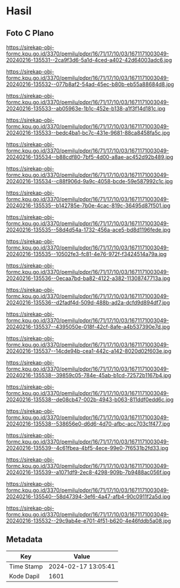 # Hasil

## Foto C Plano

https://sirekap-obj-formc.kpu.go.id/3370/pemilu/pdpr/16/71/17/10/03/1671171003049-20240216-135531--2ca9f3d6-5a1d-4ced-a402-42d64003adc6.jpg

https://sirekap-obj-formc.kpu.go.id/3370/pemilu/pdpr/16/71/17/10/03/1671171003049-20240216-135532--077b8af2-54ad-45ec-b80b-eb55a88684d8.jpg

https://sirekap-obj-formc.kpu.go.id/3370/pemilu/pdpr/16/71/17/10/03/1671171003049-20240216-135533--ab05963e-1b1c-452e-b138-a1f3f14d181c.jpg

https://sirekap-obj-formc.kpu.go.id/3370/pemilu/pdpr/16/71/17/10/03/1671171003049-20240216-135533--bedc4ba1-bc7c-431e-9681-88ca8458fa5c.jpg

https://sirekap-obj-formc.kpu.go.id/3370/pemilu/pdpr/16/71/17/10/03/1671171003049-20240216-135534--b88cdf80-7bf5-4d00-a8ae-ac452d92b489.jpg

https://sirekap-obj-formc.kpu.go.id/3370/pemilu/pdpr/16/71/17/10/03/1671171003049-20240216-135534--c88f906d-9a9c-4058-bcde-59e587992c1c.jpg

https://sirekap-obj-formc.kpu.go.id/3370/pemilu/pdpr/16/71/17/10/03/1671171003049-20240216-135535--b142785e-7b0e-4cac-819c-36495d87f501.jpg

https://sirekap-obj-formc.kpu.go.id/3370/pemilu/pdpr/16/71/17/10/03/1671171003049-20240216-135535--58d4d54a-1732-456a-ace5-bd8d1196fede.jpg

https://sirekap-obj-formc.kpu.go.id/3370/pemilu/pdpr/16/71/17/10/03/1671171003049-20240216-135535--10502fe3-fc81-4e76-972f-f3424514a79a.jpg

https://sirekap-obj-formc.kpu.go.id/3370/pemilu/pdpr/16/71/17/10/03/1671171003049-20240216-135536--0ecaa7bd-ba82-4122-a382-11308747713a.jpg

https://sirekap-obj-formc.kpu.go.id/3370/pemilu/pdpr/16/71/17/10/03/1671171003049-20240216-135536--d2fadf4d-509d-488b-ad2a-dcfd9d894df7.jpg

https://sirekap-obj-formc.kpu.go.id/3370/pemilu/pdpr/16/71/17/10/03/1671171003049-20240216-135537--4395050e-018f-42cf-8afe-a4b537390e7d.jpg

https://sirekap-obj-formc.kpu.go.id/3370/pemilu/pdpr/16/71/17/10/03/1671171003049-20240216-135537--14cde94b-cea1-442c-a142-8020d02f603e.jpg

https://sirekap-obj-formc.kpu.go.id/3370/pemilu/pdpr/16/71/17/10/03/1671171003049-20240216-135538--39859c05-784e-45ab-b1cd-72572b1167b4.jpg

https://sirekap-obj-formc.kpu.go.id/3370/pemilu/pdpr/16/71/17/10/03/1671171003049-20240216-135538--de08cb47-002b-4943-b063-811ddf0edd6c.jpg

https://sirekap-obj-formc.kpu.go.id/3370/pemilu/pdpr/16/71/17/10/03/1671171003049-20240216-135538--538656e0-d6d6-4d70-afbc-acc703c1f477.jpg

https://sirekap-obj-formc.kpu.go.id/3370/pemilu/pdpr/16/71/17/10/03/1671171003049-20240216-135539--4c61fbea-4bf5-4ece-99e0-7f6531b2fd33.jpg

https://sirekap-obj-formc.kpu.go.id/3370/pemilu/pdpr/16/71/17/10/03/1671171003049-20240216-135539--a1071df9-2ec8-4298-909b-7b9488ac056f.jpg

https://sirekap-obj-formc.kpu.go.id/3370/pemilu/pdpr/16/71/17/10/03/1671171003049-20240216-135540--58d47394-3ef6-4a47-afb4-90c0911f2a5d.jpg

https://sirekap-obj-formc.kpu.go.id/3370/pemilu/pdpr/16/71/17/10/03/1671171003049-20240216-135532--29c9ab4e-e701-4f51-b620-4e46fddb5a08.jpg


## Metadata

| Key        | Value               |
| ---------- | ------------------- |
| Time Stamp | 2024-02-17 13:05:41 |
| Kode Dapil | 1601                |



